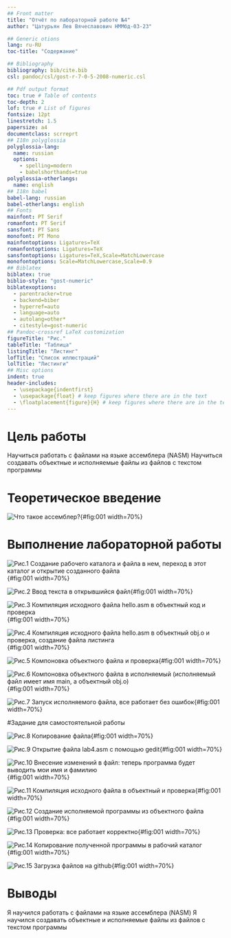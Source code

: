 ```yaml
---
## Front matter
title: "Отчёт по лабораторной работе №4"
author: "Цатурьян Лев Вячеславович НММбд-03-23"

## Generic otions
lang: ru-RU
toc-title: "Содержание"

## Bibliography
bibliography: bib/cite.bib
csl: pandoc/csl/gost-r-7-0-5-2008-numeric.csl

## Pdf output format
toc: true # Table of contents
toc-depth: 2
lof: true # List of figures
fontsize: 12pt
linestretch: 1.5
papersize: a4
documentclass: scrreprt
## I18n polyglossia
polyglossia-lang:
  name: russian
  options:
	- spelling=modern
	- babelshorthands=true
polyglossia-otherlangs:
  name: english
## I18n babel
babel-lang: russian
babel-otherlangs: english
## Fonts
mainfont: PT Serif
romanfont: PT Serif
sansfont: PT Sans
monofont: PT Mono
mainfontoptions: Ligatures=TeX
romanfontoptions: Ligatures=TeX
sansfontoptions: Ligatures=TeX,Scale=MatchLowercase
monofontoptions: Scale=MatchLowercase,Scale=0.9
## Biblatex
biblatex: true
biblio-style: "gost-numeric"
biblatexoptions:
  - parentracker=true
  - backend=biber
  - hyperref=auto
  - language=auto
  - autolang=other*
  - citestyle=gost-numeric
## Pandoc-crossref LaTeX customization
figureTitle: "Рис."
tableTitle: "Таблица"
listingTitle: "Листинг"
lofTitle: "Список иллюстраций"
lolTitle: "Листинги"
## Misc options
indent: true
header-includes:
  - \usepackage{indentfirst}
  - \usepackage{float} # keep figures where there are in the text
  - \floatplacement{figure}{H} # keep figures where there are in the text
---
```


# Цель работы

Научиться работать с файлами на языке ассемблера (NASM)
Научиться создавать объектные и исполняемые файлы из файлов с текстом программы

# Теоретическое введение

![Что такое ассемблер?](image/th.png){#fig:001 width=70%}

# Выполнение лабораторной работы

![Рис.1 Создание рабочего каталога и файла в нем, переход в этот каталог и открытие созданного файла](image/1.png){#fig:001 width=70%}

![Рис.2 Ввод текста в открывшийся файл](image/12122.png){#fig:001 width=70%}

![Рис.3 Компиляция исходного файла hello.asm в объектный код и проверка](image/2.png){#fig:001 width=70%}

![Рис.4 Компиляция исходного файла hello.asm в объектный obj.o и проверка, создание файла листинга](image/3.png){#fig:001 width=70%}

![Рис.5 Компоновка объектного файла и проверка](image/4.png){#fig:001 width=70%}

![Рис.6 Компоновка объектного файла в исполняемый (исполняемый файл имеет имя main, а объектный obj.o)](image/5.png){#fig:001 width=70%}

![Рис.7 Запуск исполняемого файла, все работает без ошибок](image/6.png){#fig:001 width=70%}

#Задание для самостоятельной работы

![Рис.8 Копирование файла](image/7.png){#fig:001 width=70%}

![Рис.9 Открытие файла lab4.asm с помощью gedit](image/8.png){#fig:001 width=70%}

![Рис.10 Внесение изменений в файл: теперь программа будет выводить мои имя и фамилию](image/9.png){#fig:001 width=70%}

![Рис.11 Компиляция исходного файла в объектный и проверка](image/10.png){#fig:001 width=70%}

![Рис.12 Создание исполняемой программы из объектного файла](image/11.png){#fig:001 width=70%}

![Рис.13 Проверка: все работает корректно](image/12.png){#fig:001 width=70%}

![Рис.14 Копирование полученной программы в рабочий каталог](image/13.png){#fig:001 width=70%}

![Рис.15 Загрузка файлов на github](image/14.png){#fig:001 width=70%}

# Выводы

Я научился работать с файлами на языке ассемблера (NASM)
Я научился создавать объектные и исполняемые файлы из файлов с текстом программы
